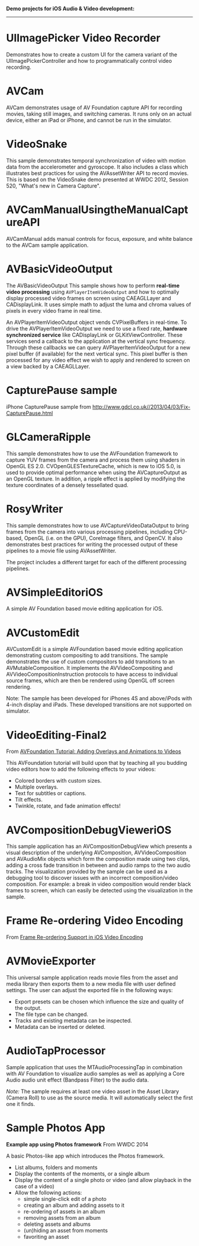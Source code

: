
**Demo projects for iOS Audio & Video development:**

------

UIImagePicker Video Recorder
=======

Demonstrates how to create a custom UI for the camera variant of the UIImagePickerController and how to programmatically control video recording.

AVCam
=======

AVCam demonstrates usage of AV Foundation capture API for recording movies, taking still images, and switching cameras. It runs only on an actual device, either an iPad or iPhone, and cannot be run in the simulator.

VideoSnake
=======

This sample demonstrates temporal synchronization of video with motion data from the accelerometer and gyroscope. It also includes a class which illustrates best practices for using the AVAssetWriter API to record movies.  This is based on the VideoSnake demo presented at WWDC 2012, Session 520, "What's new in Camera Capture".


AVCamManualUsingtheManualCaptureAPI
=======

AVCamManual adds manual controls for focus, exposure, and white balance to the AVCam sample application.


AVBasicVideoOutput
=======

The AVBasicVideoOutput This sample shows how to perform **real-time video processing** using `AVPlayerItemVideoOutput` and how to optimally display processed video frames on screen using CAEAGLLayer and CADisplayLink. It uses simple math to adjust the luma and chroma values of pixels in every video frame in real time. 

An AVPlayerItemVideoOutput object vends CVPixelBuffers in real-time. To drive the AVPlayerItemVideoOutput we need to use a fixed rate, **hardware synchronized service** like CADisplayLink or GLKitViewController. These services send a callback to the application at the vertical sync frequency. Through these callbacks we can query AVPlayerItemVideoOutput for a new pixel buffer (if available) for the next vertical sync. This pixel buffer is then processed for any video effect we wish to apply and rendered to screen on a view backed by a CAEAGLLayer.

CapturePause sample
======

iPhone CapturePause sample from http://www.gdcl.co.uk//2013/04/03/Fix-CapturePause.html


GLCameraRipple
=======

This sample demonstrates how to use the AVFoundation framework to capture YUV
frames from the camera and process them using shaders in OpenGL ES 2.0.
CVOpenGLESTextureCache, which is new to iOS 5.0, is used to provide optimal
performance when using the AVCaptureOutput as an OpenGL texture. In addition, a
ripple effect is applied by modifying the texture coordinates of a densely
tessellated quad.

RosyWriter
=======

This sample demonstrates how to use AVCaptureVideoDataOutput to bring frames from the camera into various processing pipelines, including CPU-based, OpenGL (i.e. on the GPU), CoreImage filters, and OpenCV. It also demonstrates best practices for writing the processed output of these pipelines to a movie file using AVAssetWriter.

The project includes a different target for each of the different processing pipelines.

AVSimpleEditoriOS
=======

A simple AV Foundation based movie editing application for iOS.

AVCustomEdit
=======

AVCustomEdit is a simple AVFoundation based movie editing application demonstrating custom compositing to add transitions. The sample demonstrates the use of custom compositors to add transitions to an AVMutableComposition. It implements the AVVideoCompositing and AVVideoCompositionInstruction protocols to have access to individual source frames, which are then be rendered using OpenGL off screen rendering. 

Note: The sample has been developed for iPhones 4S and above/iPods with 4-inch display and iPads. These developed transitions are not supported on simulator.

VideoEditing-Final2
======

From [AVFoundation Tutorial: Adding Overlays and Animations to Videos](http://www.raywenderlich.com/30200/avfoundation-tutorial-adding-overlays-and-animations-to-videos)

This AVFoundation tutorial will build upon that by teaching all you budding video editors how to add the following effects to your videos:

+ Colored borders with custom sizes.
+ Multiple overlays.
+ Text for subtitles or captions.
+ Tilt effects.
+ Twinkle, rotate, and fade animation effects!


AVCompositionDebugVieweriOS
=======

This sample application has an AVCompositionDebugView which presents a visual description of the underlying AVComposition, AVVideoComposition and AVAudioMix objects which form the composition made using two clips, adding a cross fade transition in between and audio ramps to the two audio tracks. The visualization provided by the sample can be used as a debugging tool to discover issues with an incorrect composition/video composition. For example: a break in video composition would render black frames to screen, which can easily be detected using the visualization in the sample.


Frame Re-ordering Video Encoding
======

From [Frame Re-ordering Support in iOS Video Encoding](http://www.gdcl.co.uk/2014/04/22/Frame-Reordering.html)


AVMovieExporter
=======

This universal sample application reads movie files from the asset and media library then 
exports them to a new media file with user defined settings. The user can adjust the exported file 
in the following ways:

- Export presets can be chosen which influence the size and quality of the output. 	
- The file type can be changed.
- Tracks and existing metadata can be inspected.
- Metadata can be inserted or deleted.


AudioTapProcessor
=======

Sample application that uses the MTAudioProcessingTap in combination with AV Foundation to visualize audio samples as well as applying a Core Audio audio unit effect (Bandpass Filter) to the audio data.

*Note:* The sample requires at least one video asset in the Asset Library (Camera Roll) to use as the source media. It will automatically select the first one it finds.

Sample Photos App
======

**Example app using Photos framework** From WWDC 2014

A basic Photos-like app which introduces the Photos framework. 
- List albums, folders and moments
- Display the contents of the moments, or a single album
- Display the content of a single photo or video (and allow playback in the case of a video)
- Allow the following actions:
	* simple single-click edit of a photo
	* creating an album and adding assets to it
	* re-ordering of assets in an album
	* removing assets from an album
	* deleting assets and albums
	* (un)hiding an asset from moments
	* favoriting an asset


